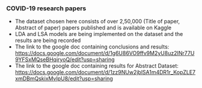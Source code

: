 ### COVID-19 research papers

- The dataset chosen here consists of over 2,50,000 (Title of paper, Abstract of paper) papers published and is available on Kaggle
- LDA and LSA models are being implemented on the dataset and the results are being recorded
- The link to the google doc containing conclusions and results: https://docs.google.com/document/d/1g6U86VO9ffv9M2yU8uz2INr77U9YFSxMQseBHqiryoQ/edit?usp=sharing
- The link to the google doc containing results for Abstract Dataset: https://docs.google.com/document/d/1zz9NUw2jblSA1m4DR1r_KopZLE7xmDBmQskixMvIpU8/edit?usp=sharing

